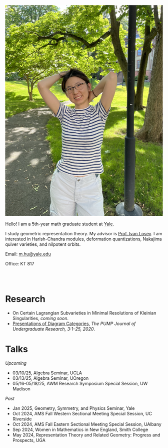 <div class="photo-div">
<img class="photo-img" src="./pictures/photo.png" alt="My Image">
</div>

Hello! I am a 5th-year math graduate student at [Yale](https://math.yale.edu/). 

I study geometric representation theory. My advisor is [Prof. Ivan Losev](https://gauss.math.yale.edu/~il282/). I am interested in Harish-Chandra modules, deformation quantizations, Nakajima quiver varieties, and nilpotent orbits.

<!---Here ia my [CV]().-->

Email: m.hu@yale.edu

Office: KT 817

<!---**Upcoming traveling:**-->

<br/><br/>
<!---<br/><br/>-->


# Research
- On Certain Lagrangian Subvarieties in Minimal Resolutions of Kleinian Singularities, *coming soon*.
- [Presentations of Diagram Categories](https://journals.calstate.edu/pump/article/view/2256), *The PUMP Journal of Undergraduate Research, 3:1–25, 2020*.

# Talks
*Upcoming*
- 03/10/25, Algebra Seminar, UCLA
- 03/13/25, Algebra Seminar, UOregon
- 05/16-05/18/25, AWM Research Symposium Special Session, UW Madison

*Past*
- Jan 2025, Geometry, Symmetry, and Physics Seminar, Yale
- Oct 2024, AMS Fall Western Sectional Meeting Special Session, UC Riverside
- Oct 2024, AMS Fall Eastern Sectional Meeting Special Session, UAlbany
- Sep 2024, Women in Mathematics in New England, <!---*student talk and graduate school panelist*,--> Smith College
- May 2024, Representation Theory and Related Geometry: Progress and Prospects, <!---*contributed talk*,--> UGA
